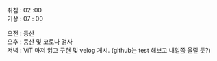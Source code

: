 취침 : 02 :00  
기상 : 07 : 00  
  
오전 : 등산  
오후 : 등산 및 코로나 검사  
저녁 : ViT 마저 읽고 구현 및 velog 게시. (github는 test 해보고 내일쯤 올릴 듯?)  
